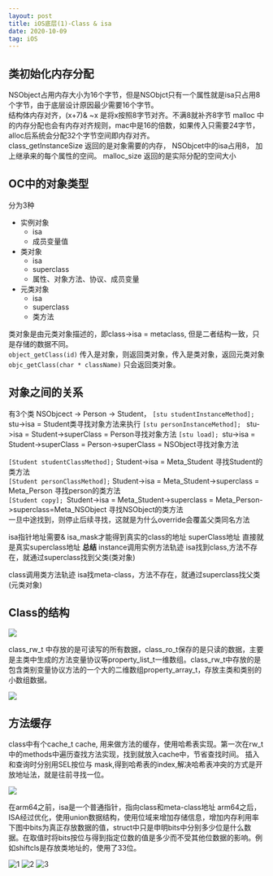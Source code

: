```yaml
---
layout: post
title: iOS底层(1)-Class & isa
date: 2020-10-09
tag: iOS
---
```


## 类初始化内存分配
NSObject占用内存大小为16个字节，但是NSObjct只有一个属性就是isa只占用8个字节，由于底层设计原因最少需要16个字节。  
结构体内存对齐，(x+7)& ~x 是将x按照8字节对齐。不满8就补齐8字节
malloc 中的内存分配也会有内存对齐规则，mac中是16的倍数，如果传入只需要24字节，alloc后系统会分配32个字节空间即内存对齐。   
class_getInstanceSize 返回的是对象需要的内存， NSObjcet中的isa占用8， 加上继承来的每个属性的空间。
malloc_size 返回的是实际分配的空间大小

## OC中的对象类型
分为3种
- 实例对象
    - isa
    - 成员变量值
- 类对象
    - isa
    - superclass
    - 属性、对象方法、协议、成员变量
- 元类对象
    - isa
    - superclass
    - 类方法

    
类对象是由元类对象描述的，即class->isa = metaclass, 但是二者结构一致，只是存储的数据不同。      
`object_getClass(id)` 传入是对象，则返回类对象，传入是类对象，返回元类对象
`objc_getClass(char * className)` 只会返回类对象。         

## 对象之间的关系
有3个类 NSObjcect -> Person -> Student，
`[stu studentInstanceMethod];` stu->isa = Student类寻找对象方法来执行
`[stu personInstanceMethod]; ` stu->isa = Student->superClass = Person寻找对象方法
`[stu load]; `stu->isa = Student->superClass = Person->superClass = NSObject寻找对象方法

`[Student studentClassMethod];` Student->isa = Meta_Student 寻找Student的类方法     
`[Student personClassMethod];` Student->isa = Meta_Student->superclass = Meta_Person 寻找person的类方法  
`[Student copy]; `Student->isa = Meta_Student->superclass = Meta_Person->superclass=Meta_NSObject 寻找NSObject的类方法     
一旦中途找到，则停止后续寻找，这就是为什么override会覆盖父类同名方法

isa指针地址需要& isa_mask才能得到真实的class的地址
superClass地址 直接就是真实superclass地址
**总结**
instance调用实例方法轨迹
isa找到class,方法不存在，就通过superclass找到父类(类对象)

class调用类方法轨迹
isa找meta-class，方法不存在，就通过superclass找父类(元类对象)

## Class的结构

<img src='http://image.smartjames.cn/mweb/20201009/16022266359919.png' style='zoom=50%'>

class_rw_t 中存放的是可读写的所有数据，class_ro_t保存的是只读的数据，主要是主类中生成的方法变量协议等property_list_t一维数组。class_rw_t中存放的是包含类别变量协议方法的一个大的二维数组property_array_t，存放主类和类别的小数组数据。

<img src='http://image.smartjames.cn/mweb/20201009/16022266740521.jpg' style='zoom=50%' >

## 方法缓存
class中有个cache_t cache, 用来做方法的缓存，使用哈希表实现。第一次在rw_t中的methods中遍历查找方法实现，找到就放入cache中，节省查找时间。
插入和查询时分别用SEL按位与 mask,得到哈希表的index,解决哈希表冲突的方式是开放地址法，就是往前寻找一位。

<img src='http://image.smartjames.cn/mweb/20201009/16022267154421.png' style='zoom=50%' >

在arm64之前，isa是一个普通指针，指向class和meta-class地址
arm64之后， ISA经过优化，使用union数据结构，使用位域来增加存储信息，增加内存利用率
下图中bits为真正存放数据的值，struct中只是申明bits中分别多少位是什么数据。在取值时将bits按位与得到指定位数的值是多少而不受其他位数据的影响。例如shiftcls是存放类地址的，使用了33位。

![1](http://image.smartjames.cn/mweb/20201009/16022267618486.jpg)
![2](http://image.smartjames.cn/mweb/20201009/16022267618501.jpg)
![3](http://image.smartjames.cn/mweb/20201009/16022267618514.jpg)
